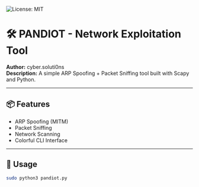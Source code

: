 ![License: MIT](https://img.shields.io/badge/License-MIT-yellow.svg)

# 🛠 PANDIOT - Network Exploitation Tool

**Author:** cyber.soluti0ns  
**Description:** A simple ARP Spoofing + Packet Sniffing tool built with Scapy and Python.

---

## 📦 Features

- ARP Spoofing (MITM)
- Packet Sniffing
- Network Scanning
- Colorful CLI Interface

---

## 🚀 Usage

```bash
sudo python3 pandiot.py
